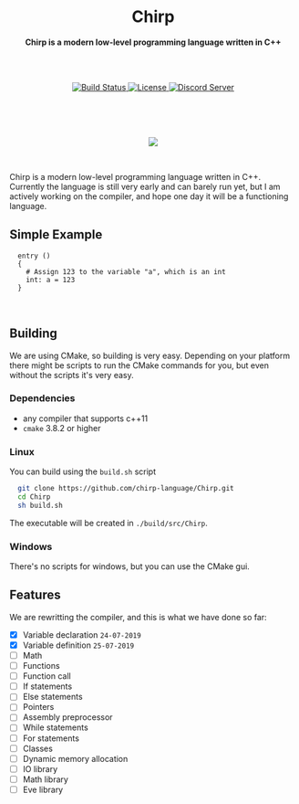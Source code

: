 <h1 align = 'center'>Chirp</h1>

<div align = 'center'>
  <strong>Chirp is a modern low-level programming language written in C++</strong>

  <br><br>

  <!-- Source for new image: https://shields.io/category/build -->
  <a href = 'https://travis-ci.org/binkiklou/Chirp'>
    <img src = 'https://img.shields.io/travis/binkiklou/Chirp/master.svg?style=for-the-badge' alt = 'Build Status' />
  </a>

  <a href = 'https://github.com/binkiklou/Chirp/blob/master/LICENSE'>
    <img src = 'https://img.shields.io/github/license/binkiklou/Chirp.svg?style=for-the-badge' alt = 'License' />
  </a>

  <a href = 'https://discord.gg/8EeVJaS'>
    <img src = 'http://munchii.me/Images/ChirpDiscord.svg' alt = 'Discord Server' />
  </a>
</div>

<br><br><br>

<p align = 'center'>
  <img src = 'https://camo.githubusercontent.com/641f171b8217bb22d5951086a25c7c7a037a106c/68747470733a2f2f63646e2e646973636f72646170702e636f6d2f6174746163686d656e74732f3530363135323839363631383935343831322f3538323035313338303737373435313534312f4368697270536d616c6c49636f6e2e706e67'>
</p>

<br>

Chirp is a modern low-level programming language written in C++. Currently the language is still very early and can barely run yet, but I am actively working on the compiler, and hope one day it will be a functioning language.

## Simple Example

```chirp
  entry ()
  {
    # Assign 123 to the variable "a", which is an int
    int: a = 123
  }
```

<br>

## Building

We are using CMake, so building is very easy. Depending on your platform there might be scripts to run the CMake commands for you, but even without the scripts it's very easy.

### Dependencies

- any compiler that supports c++11
- `cmake` 3.8.2 or higher

### Linux

You can build using the `build.sh` script

```bash
  git clone https://github.com/chirp-language/Chirp.git
  cd Chirp
  sh build.sh
```

The executable will be created in `./build/src/Chirp`.

### Windows

There's no scripts for windows, but you can use the CMake gui.

## Features

We are rewritting the compiler, and this is what we have done so far:

- [x] Variable declaration `24-07-2019`
- [x] Variable definition `25-07-2019`
- [ ] Math
- [ ] Functions
- [ ] Function call
- [ ] If statements
- [ ] Else statements
- [ ] Pointers
- [ ] Assembly preprocessor
- [ ] While statements
- [ ] For statements
- [ ] Classes
- [ ] Dynamic memory allocation
- [ ] IO library
- [ ] Math library
- [ ] Eve library

<br>
